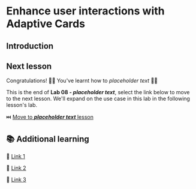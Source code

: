 # Enhance user interactions with Adaptive Cards

## Introduction

## Next lesson
Congratulations! 👏🏻 You've learnt how to _placeholder text_ 🙌🏻

This is the end of **Lab 08 - _placeholder text_**, select the link below to move to the next lesson. We'll expand on the use case in this lab in the following lesson's lab.

⏭️ [Move to **_placeholder text_** lesson](/07-add-new-topic-with-trigger/README.md)


## 📚 Additional learning
🔗 [Link 1](https://learn.microsoft.com/en-us/microsoft-copilot-studio/authoring-system-topics?mc_id=power-170631-ebenitez)

🔗 [Link 2](https://learn.microsoft.com/en-us/microsoft-copilot-studio/guidance/topics-overview?WT.mc_id=power-170631-ebenitez)

🔗 [Link 3](https://learn.microsoft.com/en-us/microsoft-copilot-studio/authoring-triggers?WT.mc_id=power-170631-ebenitez)

